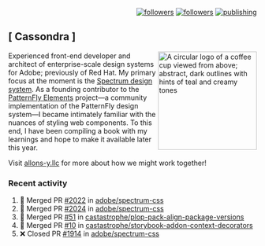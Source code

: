 <p align="right"><a rel="me" href="https://front-end.social/@castastrophe">
    <img alt="followers" title="Follow me on Mastodon" src="https://img.shields.io/mastodon/follow/109297102751309835?domain=https%3A%2F%2Ffront-end.social&label=Follow&logo=mastodon&logoColor=white&style=for-the-badge&labelColor=008080&color=006969"/></a>
  <a href="https://codepen.io/castastrophe/">
    <img alt="followers" title="Follow me on CodePen" src="https://img.shields.io/badge/16-1?color=640464&labelColor=7c007c&style=for-the-badge&logo=codepen&label=Follow"/></a>
<a href="https://castastrophe.medium.com/">
    <img alt="publishing" title="View articles on Medium" src="https://img.shields.io/badge/107-1?color=666&labelColor=444&label=subscribe&logo=medium&logoColor=white&style=for-the-badge"/></a>
</p>

## [&nbsp;Cassondra&nbsp;]

<img align="right" src="https://github-production-user-asset-6210df.s3.amazonaws.com/1840295/253016758-ba468774-1cd3-42c2-8f43-947b5eeb5edf.png" height="200" alt="A circular logo of a coffee cup viewed from above; abstract, dark outlines with hints of teal and creamy tones">

Experienced front-end developer and architect of enterprise-scale design systems for Adobe; previously of Red Hat. My primary focus at the moment is the [Spectrum design system](https://github.com/adobe/spectrum-css). As a founding contributor to the [PatternFly&nbsp;Elements](https://github.com/patternfly/patternfly-elements) project&mdash;a community implementation of the PatternFly design system&mdash;I became intimately familiar with the nuances of styling web components. To this end, I have been compiling a book with my learnings and hope to make it available later this year.

Visit [allons-y.llc](http://allons-y.llc/) for more about how we might work together!

### Recent activity

<!--START_SECTION:activity-->
1. 🎉 Merged PR [#2022](https://github.com/adobe/spectrum-css/pull/2022) in [adobe/spectrum-css](https://github.com/adobe/spectrum-css)
2. 🎉 Merged PR [#2024](https://github.com/adobe/spectrum-css/pull/2024) in [adobe/spectrum-css](https://github.com/adobe/spectrum-css)
3. 🎉 Merged PR [#51](https://github.com/castastrophe/plop-pack-align-package-versions/pull/51) in [castastrophe/plop-pack-align-package-versions](https://github.com/castastrophe/plop-pack-align-package-versions)
4. 🎉 Merged PR [#10](https://github.com/castastrophe/storybook-addon-context-decorators/pull/10) in [castastrophe/storybook-addon-context-decorators](https://github.com/castastrophe/storybook-addon-context-decorators)
5. ❌ Closed PR [#1914](https://github.com/adobe/spectrum-css/pull/1914) in [adobe/spectrum-css](https://github.com/adobe/spectrum-css)
<!--END_SECTION:activity-->
